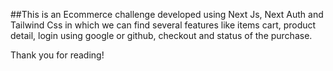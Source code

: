 ##This is an Ecommerce challenge developed using Next Js, Next Auth and Tailwind Css in which we can find several features like items cart, product detail, login using google or github, checkout and status of the purchase.

Thank you for reading!

